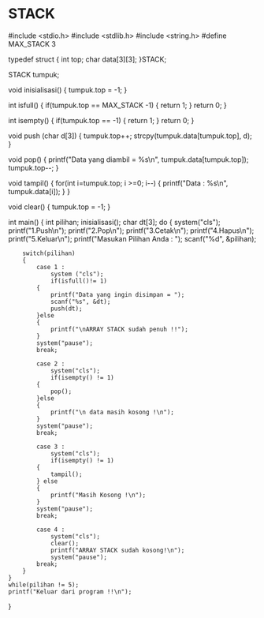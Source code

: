# STACK



#include <stdio.h>
#include <stdlib.h>
#include <string.h>
#define MAX_STACK 3

typedef struct
{
    int top;
    char data[3][3];
}STACK;

STACK tumpuk;

void inisialisasi()
{
    tumpuk.top = -1;
}

int isfull()
{
    if(tumpuk.top == MAX_STACK -1)
    {
        return 1;
    }
    return 0;
}

int isempty()
{
    if(tumpuk.top == -1)
         {
        return 1;
    }
    return 0;
}

void push (char d[3])
{
    tumpuk.top++;
    strcpy(tumpuk.data[tumpuk.top], d);
}

void pop()
{
    printf("Data yang diambil = %s\n", tumpuk.data[tumpuk.top]);
    tumpuk.top--;
}

void tampil()
{
    for(int i=tumpuk.top; i >=0; i--)
    {
        printf("Data : %s\n", tumpuk.data[i]);
    }
}

void clear()
{
    tumpuk.top = -1;
}


int main()
{
    int pilihan;
    inisialisasi();
    char dt[3];
    do
    {
        system("cls");
        printf("1.Push\n");
        printf("2.Pop\n");
        printf("3.Cetak\n");
        printf("4.Hapus\n");
        printf("5.Keluar\n");
        printf("Masukan Pilihan Anda : ");
        scanf("%d", &pilihan);

        switch(pilihan)
        {
            case 1 :
                system ("cls");
                if(isfull()!= 1)
            {
                printf("Data yang ingin disimpan = ");
                scanf("%s", &dt);
                push(dt);
            }else
            {
                printf("\nARRAY STACK sudah penuh !!");
            }
            system("pause");
            break;

            case 2 :
                system("cls");
                if(isempty() != 1)
            {
                pop();
            }else
            {
                printf("\n data masih kosong !\n");
            }
            system("pause");
            break;

            case 3 :
                system("cls");
                if(isempty() != 1)
            {
                tampil();
            } else
            {
                printf("Masih Kosong !\n");
            }
            system("pause");
            break;

            case 4 :
                system("cls");
                clear();
                printf("ARRAY STACK sudah kosong!\n");
                system("pause");
            break;
        }
    }
    while(pilihan != 5);
    printf("Keluar dari program !!\n");

}
